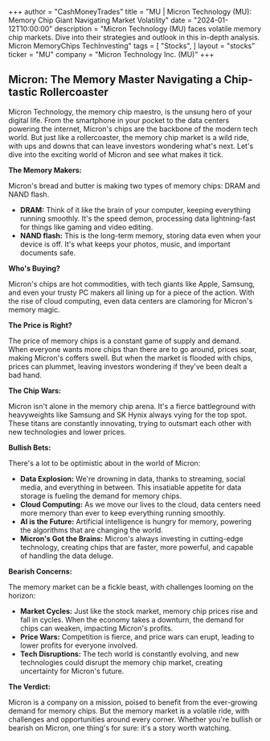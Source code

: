 +++
author = "CashMoneyTrades"
title = "MU |  Micron Technology (MU): Memory Chip Giant Navigating Market Volatility"
date = "2024-01-12T10:00:00"
description = "Micron Technology (MU) faces volatile memory chip markets. Dive into their strategies and outlook in this in-depth analysis. Micron MemoryChips TechInvesting"
tags = [
"Stocks",
]
layout = "stocks"
ticker = "MU"
company = "Micron Technology Inc. (MU)"
+++
        


## Micron: The Memory Master Navigating a Chip-tastic Rollercoaster

Micron Technology, the memory chip maestro, is the unsung hero of your digital life.  From the smartphone in your pocket to the data centers powering the internet, Micron's chips are the backbone of the modern tech world.  But just like a rollercoaster, the memory chip market is a wild ride, with ups and downs that can leave investors wondering what's next.  Let's dive into the exciting world of Micron and see what makes it tick. 

**The Memory Makers:**

Micron's bread and butter is making two types of memory chips: DRAM and NAND flash. 

* **DRAM:** Think of it like the brain of your computer, keeping everything running smoothly.  It's the speed demon, processing data lightning-fast for things like gaming and video editing. 
* **NAND flash:** This is the long-term memory, storing data even when your device is off.  It's what keeps your photos, music, and important documents safe. 

**Who's Buying?**

Micron's chips are hot commodities, with tech giants like Apple, Samsung, and even your trusty PC makers all lining up for a piece of the action.  With the rise of cloud computing, even data centers are clamoring for Micron's memory magic.  

**The Price is Right?**

The price of memory chips is a constant game of supply and demand.  When everyone wants more chips than there are to go around, prices soar, making Micron's coffers swell.  But when the market is flooded with chips, prices can plummet, leaving investors wondering if they've been dealt a bad hand.

**The Chip Wars:**

Micron isn't alone in the memory chip arena.  It's a fierce battleground with heavyweights like Samsung and SK Hynix always vying for the top spot.  These titans are constantly innovating, trying to outsmart each other with new technologies and lower prices. 

**Bullish Bets:**

There's a lot to be optimistic about in the world of Micron: 

* **Data Explosion:** We're drowning in data, thanks to streaming, social media, and everything in between.  This insatiable appetite for data storage is fueling the demand for memory chips. 
* **Cloud Computing:** As we move our lives to the cloud, data centers need more memory than ever to keep everything running smoothly.  
* **AI is the Future:**  Artificial intelligence is hungry for memory, powering the algorithms that are changing the world.
* **Micron's Got the Brains:**  Micron's always investing in cutting-edge technology, creating chips that are faster, more powerful, and capable of handling the data deluge.

**Bearish Concerns:**

The memory market can be a fickle beast, with challenges looming on the horizon:

* **Market Cycles:** Just like the stock market, memory chip prices rise and fall in cycles.  When the economy takes a downturn, the demand for chips can weaken, impacting Micron's profits. 
* **Price Wars:**  Competition is fierce, and price wars can erupt, leading to lower profits for everyone involved. 
* **Tech Disruptions:**  The tech world is constantly evolving, and new technologies could disrupt the memory chip market, creating uncertainty for Micron's future.

**The Verdict:**

Micron is a company on a mission, poised to benefit from the ever-growing demand for memory chips.  But the memory market is a volatile ride, with challenges and opportunities around every corner.  Whether you're bullish or bearish on Micron, one thing's for sure:  it's a story worth watching. 

        